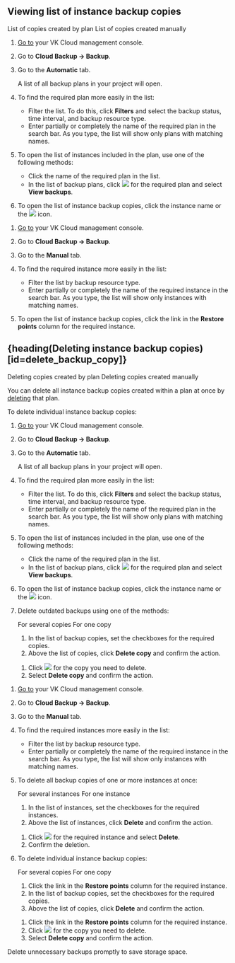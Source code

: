 ## Viewing list of instance backup copies

<tabs>
<tablist>
<tab>List of copies created by plan</tab>
<tab>List of copies created manually</tab>
</tablist>
<tabpanel>

1. [Go to](https://msk.cloud.vk.com/app/en/) your VK Cloud management console.
1. Go to **Cloud Backup → Backup**.
1. Go to the **Automatic** tab.

   A list of all backup plans in your project will open.

1. To find the required plan more easily in the list:

    - Filter the list. To do this, click **Filters** and select the backup status, time interval, and backup resource type.
    - Enter partially or completely the name of the required plan in the search bar. As you type, the list will show only plans with matching names.

1. To open the list of instances included in the plan, use one of the following methods:

   - Click the name of the required plan in the list.
   - In the list of backup plans, click ![ ](/en/assets/more-icon.svg "inline") for the required plan and select **View backups**.

1. To open the list of instance backup copies, click the instance name or the ![ ](/en/assets/right-arrow-icon.svg "inline") icon.

</tabpanel>
<tabpanel>

1. [Go to](https://msk.cloud.vk.com/app/en/) your VK Cloud management console.
1. Go to **Cloud Backup → Backup**.
1. Go to the **Manual** tab.
1. To find the required instance more easily in the list:

    - Filter the list by backup resource type.
    - Enter partially or completely the name of the required instance in the search bar. As you type, the list will show only instances with matching names.

1. To open the list of instance backup copies, click the link in the **Restore points** column for the required instance.

</tabpanel>
</tabs>

## {heading(Deleting instance backup copies)[id=delete_backup_copy]}

<tabs>
<tablist>
<tab>Deleting copies created by plan</tab>
<tab>Deleting copies created manually</tab>
</tablist>
<tabpanel>

You can delete all instance backup copies created within a plan at once by [deleting](../manage-backup-plan/#activate_stop_delete_backup_plan) that plan.

To delete individual instance backup copies:

1. [Go to](https://msk.cloud.vk.com/app/en/) your VK Cloud management console.
1. Go to **Cloud Backup → Backup**.
1. Go to the **Automatic** tab.

   A list of all backup plans in your project will open.

1. To find the required plan more easily in the list:

    - Filter the list. To do this, click **Filters** and select the backup status, time interval, and backup resource type.
    - Enter partially or completely the name of the required plan in the search bar. As you type, the list will show only plans with matching names.

1. To open the list of instances included in the plan, use one of the following methods:

   - Click the name of the required plan in the list.
   - In the list of backup plans, click ![ ](/en/assets/more-icon.svg "inline") for the required plan and select **View backups**.

1. To open the list of instance backup copies, click the instance name or the ![ ](/en/assets/right-arrow-icon.svg "inline") icon.
1. Delete outdated backups using one of the methods:

   <tabs>
   <tablist>
   <tab>For several copies</tab>
   <tab>For one copy</tab>
   </tablist>
   <tabpanel>

      1. In the list of backup copies, set the checkboxes for the required copies.
      1. Above the list of copies, click **Delete copy** and confirm the action.

   </tabpanel>
   <tabpanel>

      1. Click ![ ](/en/assets/more-icon.svg "inline") for the copy you need to delete.
      1. Select **Delete copy** and confirm the action.

   </tabpanel>
   </tabs>

</tabpanel>
<tabpanel>

1. [Go to](https://msk.cloud.vk.com/app/en/) your VK Cloud management console.
1. Go to **Cloud Backup → Backup**.
1. Go to the **Manual** tab.
1. To find the required instances more easily in the list:

    - Filter the list by backup resource type.
    - Enter partially or completely the name of the required instance in the search bar. As you type, the list will show only instances with matching names.

1. To delete all backup copies of one or more instances at once:

   <tabs>
   <tablist>
   <tab>For several instances</tab>
   <tab>For one instance</tab>
   </tablist>
   <tabpanel>

      1. In the list of instances, set the checkboxes for the required instances.
      1. Above the list of instances, click **Delete** and confirm the action.

   </tabpanel>
   <tabpanel>

      1. Click ![ ](/en/assets/more-icon.svg "inline") for the required instance and select **Delete**.
      1. Confirm the deletion.

   </tabpanel>
   </tabs>

1. To delete individual instance backup copies:

   <tabs>
   <tablist>
   <tab>For several copies</tab>
   <tab>For one copy</tab>
   </tablist>
   <tabpanel>

      1. Click the link in the **Restore points** column for the required instance.
      1. In the list of backup copies, set the checkboxes for the required copies.
      1. Above the list of copies, click **Delete** and confirm the action.

   </tabpanel>
   <tabpanel>

      1. Click the link in the **Restore points** column for the required instance.
      1. Click ![ ](/en/assets/more-icon.svg "inline") for the copy you need to delete.
      1. Select **Delete copy** and confirm the action.

   </tabpanel>
   </tabs>

</tabpanel>
</tabs>

<info>

Delete unnecessary backups promptly to save storage space.

</info>
